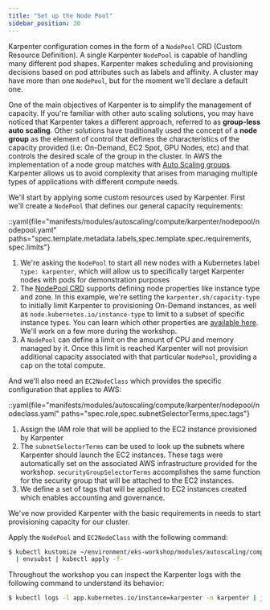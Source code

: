 ```yaml
---
title: "Set up the Node Pool"
sidebar_position: 30
---
```


Karpenter configuration comes in the form of a `NodePool` CRD (Custom Resource Definition). A single Karpenter `NodePool` is capable of handling many different pod shapes. Karpenter makes scheduling and provisioning decisions based on pod attributes such as labels and affinity. A cluster may have more than one `NodePool`, but for the moment we'll declare a default one.

One of the main objectives of Karpenter is to simplify the management of capacity. If you're familiar with other auto scaling solutions, you may have noticed that Karpenter takes a different approach, referred to as **group-less auto scaling**. Other solutions have traditionally used the concept of a **node group** as the element of control that defines the characteristics of the capacity provided (i.e: On-Demand, EC2 Spot, GPU Nodes, etc) and that controls the desired scale of the group in the cluster. In AWS the implementation of a node group matches with [Auto Scaling groups](https://docs.aws.amazon.com/autoscaling/ec2/userguide/AutoScalingGroup.html). Karpenter allows us to avoid complexity that arises from managing multiple types of applications with different compute needs.

We'll start by applying some custom resources used by Karpenter. First we'll create a `NodePool` that defines our general capacity requirements:

::yaml{file="manifests/modules/autoscaling/compute/karpenter/nodepool/nodepool.yaml" paths="spec.template.metadata.labels,spec.template.spec.requirements, spec.limits"}

1. We're asking the `NodePool` to start all new nodes with a Kubernetes label `type: karpenter`, which will allow us to specifically target Karpenter nodes with pods for demonstration purposes
2. The [NodePool CRD](https://karpenter.sh/docs/concepts/nodepools/) supports defining node properties like instance type and zone. In this example, we're setting the `karpenter.sh/capacity-type` to initially limit Karpenter to provisioning On-Demand instances, as well as `node.kubernetes.io/instance-type` to limit to a subset of specific instance types. You can learn which other properties are [available here](https://karpenter.sh/docs/concepts/scheduling/#selecting-nodes). We'll work on a few more during the workshop.
3. A `NodePool` can define a limit on the amount of CPU and memory managed by it. Once this limit is reached Karpenter will not provision additional capacity associated with that particular `NodePool`, providing a cap on the total compute.

And we'll also need an `EC2NodeClass` which provides the specific configuration that applies to AWS:

::yaml{file="manifests/modules/autoscaling/compute/karpenter/nodepool/nodeclass.yaml" paths="spec.role,spec.subnetSelectorTerms,spec.tags"}

1. Assign the IAM role that will be applied to the EC2 instance provisioned by Karpenter
2. The `subnetSelectorTerms` can be used to look up the subnets where Karpenter should launch the EC2 instances. These tags were automatically set on the associated AWS infrastructure provided for the workshop. `securityGroupSelectorTerms` accomplishes the same function for the security group that will be attached to the EC2 instances.
3. We define a set of tags that will be applied to EC2 instances created which enables accounting and governance.

We've now provided Karpenter with the basic requirements in needs to start provisioning capacity for our cluster.

Apply the `NodePool` and `EC2NodeClass` with the following command:

```bash timeout=180
$ kubectl kustomize ~/environment/eks-workshop/modules/autoscaling/compute/karpenter/nodepool \
  | envsubst | kubectl apply -f-
```

Throughout the workshop you can inspect the Karpenter logs with the following command to understand its behavior:

```bash
$ kubectl logs -l app.kubernetes.io/instance=karpenter -n karpenter | jq '.'
```
